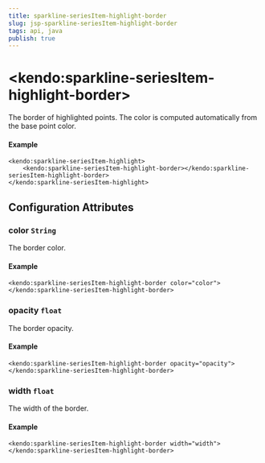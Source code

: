 ```yaml
---
title: sparkline-seriesItem-highlight-border
slug: jsp-sparkline-seriesItem-highlight-border
tags: api, java
publish: true
---
```


# \<kendo:sparkline-seriesItem-highlight-border\>

The border of highlighted points. The color is computed automatically from the base point color.

#### Example
    <kendo:sparkline-seriesItem-highlight>
        <kendo:sparkline-seriesItem-highlight-border></kendo:sparkline-seriesItem-highlight-border>
    </kendo:sparkline-seriesItem-highlight>

## Configuration Attributes

### color `String`

The border color.

#### Example
    <kendo:sparkline-seriesItem-highlight-border color="color">
    </kendo:sparkline-seriesItem-highlight-border>

### opacity `float`

The border opacity.

#### Example
    <kendo:sparkline-seriesItem-highlight-border opacity="opacity">
    </kendo:sparkline-seriesItem-highlight-border>

### width `float`

The width of the border.

#### Example
    <kendo:sparkline-seriesItem-highlight-border width="width">
    </kendo:sparkline-seriesItem-highlight-border>

